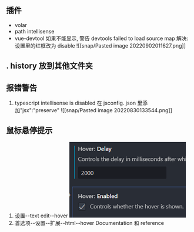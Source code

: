 ## 插件
- volar
- path intellisense
- vue-devtool 
	如果不能显示, 警告 devtools failed to load source map
	解决: 设置里的红框改为 disable
	![[snap/Pasted image 20220902011627.png]]


## . history 放到其他文件夹

## 报错警告
1. typescript intellisense is disabled
在 jsconfig. json 里添加"jsx":"preserve"
![[snap/Pasted image 20220830133544.png]]


## 鼠标悬停提示
1. 设置--text edit--hover
![](snap/Pasted%20image%2020230208001132.png)
2. 首选项--设置--扩展--html--hover
Documentation 和 reference